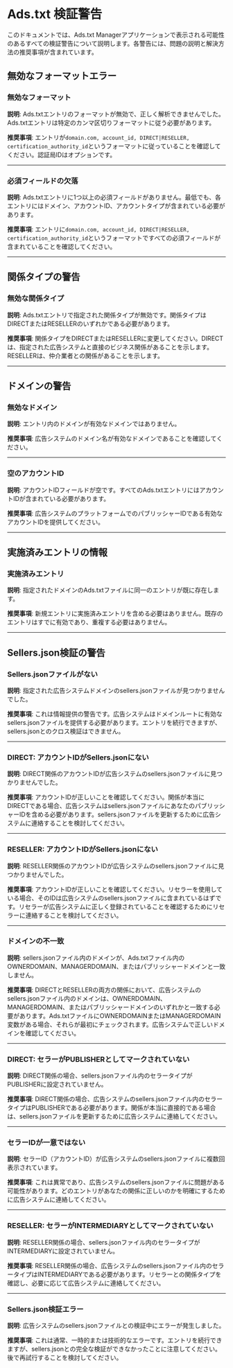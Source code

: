 # Ads.txt 検証警告

このドキュメントでは、Ads.txt Managerアプリケーションで表示される可能性のあるすべての検証警告について説明します。各警告には、問題の説明と解決方法の推奨事項が含まれています。

## 無効なフォーマットエラー

<a id="invalid-format"></a>

### 無効なフォーマット

**説明**: Ads.txtエントリのフォーマットが無効で、正しく解析できませんでした。Ads.txtエントリは特定のカンマ区切りフォーマットに従う必要があります。

**推奨事項**: エントリが`domain.com, account_id, DIRECT|RESELLER, certification_authority_id`というフォーマットに従っていることを確認してください。認証局IDはオプションです。

---

<a id="missing-fields"></a>

### 必須フィールドの欠落

**説明**: Ads.txtエントリに1つ以上の必須フィールドがありません。最低でも、各エントリにはドメイン、アカウントID、アカウントタイプが含まれている必要があります。

**推奨事項**: エントリに`domain.com, account_id, DIRECT|RESELLER, certification_authority_id`というフォーマットですべての必須フィールドが含まれていることを確認してください。

---

## 関係タイプの警告

<a id="invalid-relationship"></a>

### 無効な関係タイプ

**説明**: Ads.txtエントリで指定された関係タイプが無効です。関係タイプはDIRECTまたはRESELLERのいずれかである必要があります。

**推奨事項**: 関係タイプをDIRECTまたはRESELLERに変更してください。DIRECTは、指定された広告システムと直接のビジネス関係があることを示します。RESELLERは、仲介業者との関係があることを示します。

---

## ドメインの警告

<a id="invalid-domain"></a>

### 無効なドメイン

**説明**: エントリ内のドメインが有効なドメインではありません。

**推奨事項**: 広告システムのドメイン名が有効なドメインであることを確認してください。

---

<a id="empty-account-id"></a>

### 空のアカウントID

**説明**: アカウントIDフィールドが空です。すべてのAds.txtエントリにはアカウントIDが含まれている必要があります。

**推奨事項**: 広告システムのプラットフォームでのパブリッシャーIDである有効なアカウントIDを提供してください。

---

## 実施済みエントリの情報

<a id="implimented-entry"></a>

### 実施済みエントリ

**説明**: 指定されたドメインのAds.txtファイルに同一のエントリが既に存在します。

**推奨事項**: 新規エントリに実施済みエントリを含める必要はありません。既存のエントリはすでに有効であり、重複する必要はありません。

---

## Sellers.json検証の警告

<a id="no-sellers-json"></a>

### Sellers.jsonファイルがない

**説明**: 指定された広告システムドメインのsellers.jsonファイルが見つかりませんでした。

**推奨事項**: これは情報提供の警告です。広告システムはドメインルートに有効なsellers.jsonファイルを提供する必要があります。エントリを続行できますが、sellers.jsonとのクロス検証はできません。

---

<a id="direct-account-id-not-in-sellers-json"></a>

### DIRECT: アカウントIDがSellers.jsonにない

**説明**: DIRECT関係のアカウントIDが広告システムのsellers.jsonファイルに見つかりませんでした。

**推奨事項**: アカウントIDが正しいことを確認してください。関係が本当にDIRECTである場合、広告システムはsellers.jsonファイルにあなたのパブリッシャーIDを含める必要があります。sellers.jsonファイルを更新するために広告システムに連絡することを検討してください。

---

<a id="reseller-account-id-not-in-sellers-json"></a>

### RESELLER: アカウントIDがSellers.jsonにない

**説明**: RESELLER関係のアカウントIDが広告システムのsellers.jsonファイルに見つかりませんでした。

**推奨事項**: アカウントIDが正しいことを確認してください。リセラーを使用している場合、そのIDは広告システムのsellers.jsonファイルに含まれているはずです。リセラーが広告システムに正しく登録されていることを確認するためにリセラーに連絡することを検討してください。

---

<a id="domain-mismatch"></a>

### ドメインの不一致

**説明**: sellers.jsonファイル内のドメインが、Ads.txtファイル内のOWNERDOMAIN、MANAGERDOMAIN、またはパブリッシャードメインと一致しません。

**推奨事項**: DIRECTとRESELLERの両方の関係において、広告システムのsellers.jsonファイル内のドメインは、OWNERDOMAIN、MANAGERDOMAIN、またはパブリッシャードメインのいずれかと一致する必要があります。Ads.txtファイルにOWNERDOMAINまたはMANAGERDOMAIN変数がある場合、それらが最初にチェックされます。広告システムで正しいドメインを確認してください。

---

<a id="direct-not-publisher"></a>

### DIRECT: セラーがPUBLISHERとしてマークされていない

**説明**: DIRECT関係の場合、sellers.jsonファイル内のセラータイプがPUBLISHERに設定されていません。

**推奨事項**: DIRECT関係の場合、広告システムのsellers.jsonファイル内のセラータイプはPUBLISHERである必要があります。関係が本当に直接的である場合は、sellers.jsonファイルを更新するために広告システムに連絡してください。

---

<a id="seller-id-not-unique"></a>

### セラーIDが一意ではない

**説明**: セラーID（アカウントID）が広告システムのsellers.jsonファイルに複数回表示されています。

**推奨事項**: これは異常であり、広告システムのsellers.jsonファイルに問題がある可能性があります。どのエントリがあなたの関係に正しいのかを明確にするために広告システムに連絡してください。

---

<a id="reseller-not-intermediary"></a>

### RESELLER: セラーがINTERMEDIARYとしてマークされていない

**説明**: RESELLER関係の場合、sellers.jsonファイル内のセラータイプがINTERMEDIARYに設定されていません。

**推奨事項**: RESELLER関係の場合、広告システムのsellers.jsonファイル内のセラータイプはINTERMEDIARYである必要があります。リセラーとの関係タイプを確認し、必要に応じて広告システムに連絡してください。

---

<a id="sellers-json-validation-error"></a>

### Sellers.json検証エラー

**説明**: 広告システムのsellers.jsonファイルとの検証中にエラーが発生しました。

**推奨事項**: これは通常、一時的または技術的なエラーです。エントリを続行できますが、sellers.jsonとの完全な検証ができなかったことに注意してください。後で再試行することを検討してください。
